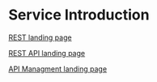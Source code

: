# Service Introduction

[REST landing page](../index.md)


[REST API landing page](../../index.md)


[API Managment landing page](../apimanagement/index.md)
